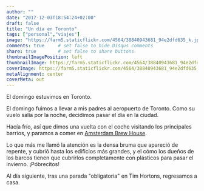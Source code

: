 ```yaml
---
author: ""
date: "2017-12-03T18:54:24+02:00"
draft: false
title: "Un día en Toronto"
tags: ["personal","viajes"]
image: "https://farm5.staticflickr.com/4564/38840943681_94e2dfd635_k.jpg"
comments: true     # set false to hide Disqus comments
share: true        # set false to share buttons
thumbnailImagePosition: left
thumbnailImage: https://farm5.staticflickr.com/4564/38840943681_94e2dfd635_k.jpg
coverImage: https://farm5.staticflickr.com/4564/38840943681_94e2dfd635_k.jpg
metaAlignment: center
coverMeta: out
---
```

El domingo estuvimos en Toronto.

<!--more-->

El domingo fuimos a llevar a mis padres al aeropuerto de Toronto. Como su vuelo salía por la noche, decidimos pasar el día en la ciudad.

Hacía frío, así que dimos una vuelta con el coche visitando los principales barrios, y paramos a comer en [Amsterdam Brew House](https://www.amsterdambeer.com/brewhouse/). 

Lo que más me llamó la atención es la densa bruma que apareció de repente, y cubrió hasta los edificios más grandes, y el cómo los dueños de los barcos tienen que cubrirlos completamente con plásticos para pasar el invierno. ¡Póbrecitos!

Al día siguiente, tras una parada "obligatoria" en Tim Hortons, regresamos a casa.

<div id="flickrembed"></div><div style="position:absolute; top:-70px; display:block; text-align:center; z-index:-1;"></div><script src='https://flickrembed.com/embed_v2.js.php?source=flickr&layout=responsive&input=www.flickr.com/photos/jcortell/albums/72157689202133241&sort=5&by=album&theme=default&scale=fill&limit=100&skin=default&autoplay=true'></script>